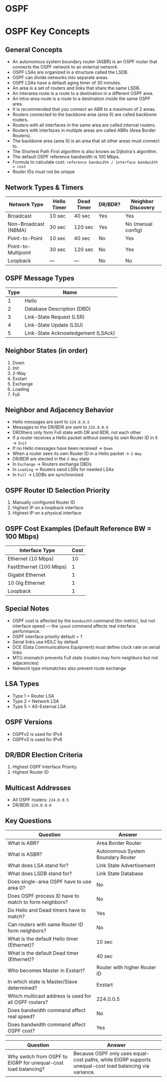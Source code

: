 # OSPF

# OSPF Key Concepts

## General Concepts
- An autonomous system boundary router (ASBR) is an OSPF router that connects the OSPF network to an external network.
- OSPF LSAs are organized in a structure called the LSDB.
- OSPF can divide networks into separate areas.
- OSPF LSAs have a default aging timer of 30 minutes.
- An area is a set of routers and links that share the same LSDB.
- An interarea route is a route to a destination in a different OSPF area.
- An intra-area route is a route to a destination inside the same OSPF area.
- It is recommended that you connect an ABR to a maximum of 2 areas.
- Routers connected to the backbone area (area 0) are called backbone routers.
- Routers with all interfaces in the same area are called internal routers.
- Routers with interfaces in multiple areas are called ABRs (Area Border Routers).
- The backbone area (area 0) is an area that all other areas must connect to.
- The Shortest Path First algorithm is also known as Dijkstra's algorithm.
- The default OSPF reference bandwidth is 100 Mbps.
- Formula to calculate cost: `reference bandwidth / interface bandwidth = cost`
- Router IDs must not be unique

## Network Types & Timers

| Network Type        | Hello Timer | Dead Timer | DR/BDR? | Neighbor Discovery |
|---------------------|-------------|------------|---------|---------------------|
| Broadcast           | 10 sec      | 40 sec     | Yes     | Yes                 |
| Non-Broadcast (NBMA)| 30 sec      | 120 sec    | Yes     | No (manual config)  |
| Point-to-Point      | 10 sec      | 40 sec     | No      | Yes                 |
| Point-to-Multipoint | 30 sec      | 120 sec    | No      | Yes                 |
| Loopback            | —           | —          | No      | No                  |

## OSPF Message Types

| Type | Name                    |
|------|-------------------------|
| 1    | Hello                   |
| 2    | Database Description (DBD) |
| 3    | Link-State Request (LSR) |
| 4    | Link-State Update (LSU)  |
| 5    | Link-State Acknowledgement (LSAck) |

## Neighbor States (in order)
1. Down  
2. Init  
3. 2-Way  
4. Exstart  
5. Exchange  
6. Loading  
7. Full  

## Neighbor and Adjacency Behavior
- Hello messages are sent to `224.0.0.5`
- Messages to the DR/BDR are sent to `224.0.0.6`
- DROthers only form Full state with DR and BDR, not each other
- If a router receives a Hello packet without seeing its own Router ID in it → `Init`
- If no Hello messages have been received → `Down`
- When a router sees its own Router ID in a Hello packet → `2-Way`
- DR/BDR are elected in the `2-Way` state
- In `Exchange` → Routers exchange DBDs
- In `Loading` → Routers send LSRs for needed LSAs
- In `Full` → LSDBs are synchronized

## OSPF Router ID Selection Priority
1. Manually configured Router ID
2. Highest IP on a loopback interface
3. Highest IP on a physical interface

## OSPF Cost Examples (Default Reference BW = 100 Mbps)

| Interface Type     | Cost |
|--------------------|------|
| Ethernet (10 Mbps) | 10   |
| FastEthernet (100 Mbps) | 1 |
| Gigabit Ethernet   | 1    |
| 10 Gig Ethernet    | 1    |
| Loopback           | 1    |

## Special Notes
- OSPF cost is affected by the `bandwidth` command (for metric), but not interface speed — the `speed` command affects real interface performance.
- OSPF interface priority default = 1
- Serial links use HDLC by default
- DCE (Data Communications Equipment) must define clock rate on serial links
- MTU mismatch prevents Full state (routers may form neighbors but not adjacencies)
- Network type mismatches also prevent route exchange

## LSA Types
- Type 1 = Router LSA
- Type 2 = Network LSA
- Type 5 = AS-External LSA

## OSPF Versions
- OSPFv2 is used for IPv4
- OSPFv3 is used for IPv6

## DR/BDR Election Criteria
1. Highest OSPF Interface Priority
2. Highest Router ID

## Multicast Addresses
- All OSPF routers: `224.0.0.5`
- DR/BDR: `224.0.0.6`

## Key Questions

| Question                                                                 | Answer                                   |
|--------------------------------------------------------------------------|------------------------------------------|
| What is ABR?                                                             | Area Border Router                        |
| What is ASBR?                                                            | Autonomous System Boundary Router         |
| What does LSA stand for?                                                 | Link State Advertisement                  |
| What does LSDB stand for?                                                | Link State Database                       |
| Does single-area OSPF have to use area 0?                                | No                                        |
| Does OSPF process ID have to match to form neighbors?                    | No                                        |
| Do Hello and Dead timers have to match?                                  | Yes                                       |
| Can routers with same Router ID form neighbors?                          | No                                        |
| What is the default Hello timer (Ethernet)?                              | 10 sec                                    |
| What is the default Dead timer (Ethernet)?                               | 40 sec                                    |
| Who becomes Master in Exstart?                                           | Router with higher Router ID              |
| In which state is Master/Slave determined?                               | Exstart                                   |
| Which multicast address is used for all OSPF routers?                    | 224.0.0.5                                 |
| Does bandwidth command affect real speed?                                | No                                        |
| Does bandwidth command affect OSPF cost?                                 | Yes                                       |

| Question                                                  | Answer                                                                                         |
|-----------------------------------------------------------|------------------------------------------------------------------------------------------------|
| Why switch from OSPF to EIGRP for unequal-cost load balancing? | Because OSPF only uses equal-cost paths, while EIGRP supports unequal-cost load balancing via variance. |
